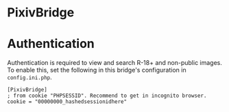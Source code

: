 PixivBridge
===============

# Authentication

Authentication is required to view and search R-18+ and non-public images. To enable this, set the following in this bridge's configuration in `config.ini.php`.

```
[PixivBridge]
; from cookie "PHPSESSID". Recommend to get in incognito browser. 
cookie = "00000000_hashedsessionidhere"
```